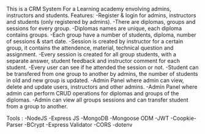 This is a CRM System For a Learning academy envolving admins, instructors and students.
Features: 
-Register & login for admins, instructors and students (only registered by admins).
-There are diplomas, groups and sessions for every group.
-Diplomas names are unique, each diploma contains groups.
-Each group have a number of students, diploma, number of sessions & start date.
-Session is created by instructor for a certain group, it contains the attendence, material, technical question and assignment.
-Every session is created for all group students, with a separate answer, student feedback and instructor comment for each student.
-Every user can see if he attended the session or not.
-Student can be transfered from one group to another by admins, the number of students in old and new group is updated.
-Admin Panel where admin can view, delete and update users, instructors and other admins.
-Admin Panel where admin can perform CRUD operations for diplomas and groups of the diplomas.
-Admin can view all groups sessions and can transfer student from a group to another.

Tools : 
-NodeJS
-Express JS
-MongoDB
-Mongoose ODM
-JWT
-Coopkie-Parser
-BCrypt
-Express Validator
-CORS
-dotenv
